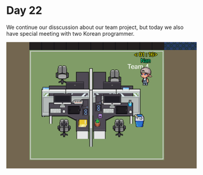 # Day 22
We continue our disscussion about our team project,
but today we also have special meeting with two Korean programmer.

![title](3.png)